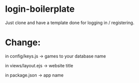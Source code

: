# login-boilerplate
Just clone and have a template done for logging in / registering.

# Change:
in config/keys.js -> games to your database name

in views/layout.ejs -> website title

in package.json -> app name
